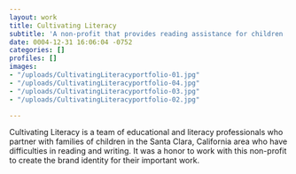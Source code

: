 ```yaml
---
layout: work
title: Cultivating Literacy
subtitle: 'A non-profit that provides reading assistance for children '
date: 0004-12-31 16:06:04 -0752
categories: []
profiles: []
images:
- "/uploads/CultivatingLiteracyportfolio-01.jpg"
- "/uploads/CultivatingLiteracyportfolio-04.jpg"
- "/uploads/CultivatingLiteracyportfolio-03.jpg"
- "/uploads/CultivatingLiteracyportfolio-02.jpg"

---
```

Cultivating Literacy is a team of educational and literacy professionals who partner with families of children in the Santa Clara, California area who have difficulties in reading and writing. It was a honor to work with this non-profit to create the brand identity for their important work.